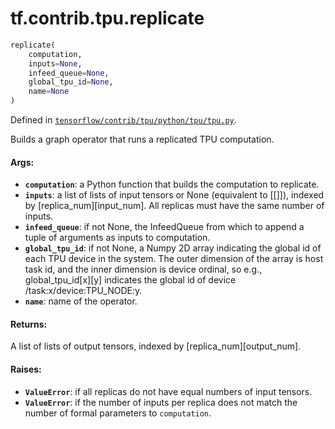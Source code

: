 <div itemscope itemtype="http://developers.google.com/ReferenceObject">
<meta itemprop="name" content="tf.contrib.tpu.replicate" />
</div>

# tf.contrib.tpu.replicate

``` python
replicate(
    computation,
    inputs=None,
    infeed_queue=None,
    global_tpu_id=None,
    name=None
)
```



Defined in [`tensorflow/contrib/tpu/python/tpu/tpu.py`](https://www.tensorflow.org/code/tensorflow/contrib/tpu/python/tpu/tpu.py).

Builds a graph operator that runs a replicated TPU computation.

#### Args:

* <b>`computation`</b>: a Python function that builds the computation to replicate.
* <b>`inputs`</b>: a list of lists of input tensors or None (equivalent to
    [[]]), indexed by [replica_num][input_num]. All replicas must
    have the same number of inputs.
* <b>`infeed_queue`</b>: if not None, the InfeedQueue from which to append a tuple
    of arguments as inputs to computation.
* <b>`global_tpu_id`</b>: if not None, a Numpy 2D array indicating the global
    id of each TPU device in the system. The outer dimension of the
    array is host task id, and the inner dimension is device ordinal,
    so e.g., global_tpu_id[x][y] indicates the global id of device
    /task:x/device:TPU_NODE:y.
* <b>`name`</b>: name of the operator.

#### Returns:

A list of lists of output tensors, indexed by [replica_num][output_num].

#### Raises:

* <b>`ValueError`</b>: if all replicas do not have equal numbers of input tensors.
* <b>`ValueError`</b>: if the number of inputs per replica does not match
    the number of formal parameters to `computation`.